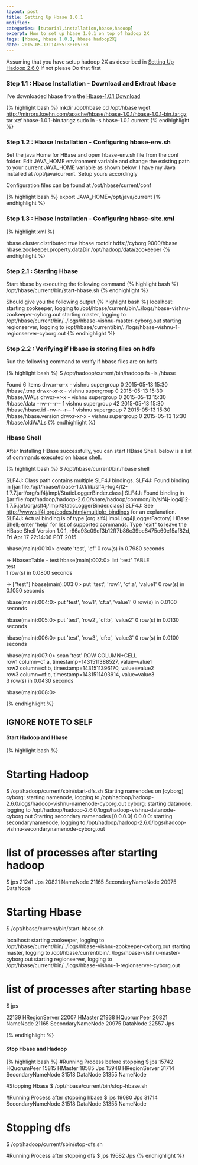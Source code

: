 ```yaml
---
layout: post
title: Setting Up Hbase 1.0.1
modified:
categories: [tutorial,installation,hbase,hadoop]
excerpt: How to set up hbase 1.0.1 on top of hadoop 2X
tags: [hbase, hbase 1.0.1, hbase hadoop2X]
date: 2015-05-13T14:55:38+05:30
---
```


Assuming that you have setup hadoop 2X as described in [Setting Up Hadoop 2.6.0](/tutorial/installation/hadoop/setting-up-hadoop-2-6-0) If not please Do that first

### Step 1.1 : Hbase Installation - Download and Extract hbase


I've downloaded hbase from the [Hbase-1.0.1 Download](http://www.apache.org/dyn/closer.cgi/hbase/)

{% highlight bash %}
mkdir /opt/hbase
cd /opt/hbase
wget http://mirrors.koehn.com/apache/hbase/hbase-1.0.1/hbase-1.0.1-bin.tar.gz
tar xzf hbase-1.0.1-bin.tar.gz
sudo ln -s hbase-1.0.1 current
{% endhighlight %}

### Step 1.2 : Hbase Installation - Configuring hbase-env.sh

Set the java Home for HBase and open hbase-env.sh file from the conf folder. Edit JAVA_HOME environment variable and change the existing path to your current JAVA_HOME variable as shown below.
I have my Java installed at /opt/java/current. Setup yours accordingly

Configuration files can be found at /opt/hbase/current/conf

{% highlight bash %}
export JAVA_HOME=/opt/java/current
{% endhighlight %}

### Step 1.3 : Hbase Installation - Configuring hbase-site.xml


{% highlight xml %}
<?xml version="1.0"?>
<?xml-stylesheet type="text/xsl" href="configuration.xsl"?>
<configuration>
	<property>
	   <name>hbase.cluster.distributed</name>
	   <value>true</value>
	</property>
	<property>
      <name>hbase.rootdir</name>
      <value>hdfs://cyborg:9000/hbase</value>
   </property>
	<property>
      <name>hbase.zookeeper.property.dataDir</name>
      <value>/opt/hadoop/data/zookeeper</value>
   </property>
</configuration>
{% endhighlight %}

### Step 2.1 : Starting Hbase
Start hbase by executing the following command
{% highlight bash %}
/opt/hbase/current/bin/start-hbase.sh
{% endhighlight %}

Should give you the following output
{% highlight bash %}
localhost: starting zookeeper, logging to /opt/hbase/current/bin/../logs/hbase-vishnu-zookeeper-cyborg.out
starting master, logging to /opt/hbase/current/bin/../logs/hbase-vishnu-master-cyborg.out
starting regionserver, logging to /opt/hbase/current/bin/../logs/hbase-vishnu-1-regionserver-cyborg.out
{% endhighlight %}

### Step 2.2 : Verifying if Hbase is storing files on hdfs

Run the following command to verify if hbase files are on hdfs

{% highlight bash %}
$ /opt/hadoop/current/bin/hadoop fs -ls /hbase

Found 6 items
drwxr-xr-x   - vishnu supergroup          0 2015-05-13 15:30 /hbase/.tmp
drwxr-xr-x   - vishnu supergroup          0 2015-05-13 15:30 /hbase/WALs
drwxr-xr-x   - vishnu supergroup          0 2015-05-13 15:30 /hbase/data
-rw-r--r--   1 vishnu supergroup         42 2015-05-13 15:30 /hbase/hbase.id
-rw-r--r--   1 vishnu supergroup          7 2015-05-13 15:30 /hbase/hbase.version
drwxr-xr-x   - vishnu supergroup          0 2015-05-13 15:30 /hbase/oldWALs
{% endhighlight %}

### Hbase Shell

After Installing HBase successfully, you can start HBase Shell. below is a list of commands executed on hbase shell.

{% highlight bash %}
$ /opt/hbase/current/bin/hbase shell

SLF4J: Class path contains multiple SLF4J bindings.
SLF4J: Found binding in [jar:file:/opt/hbase/hbase-1.0.1/lib/slf4j-log4j12-1.7.7.jar!/org/slf4j/impl/StaticLoggerBinder.class]
SLF4J: Found binding in [jar:file:/opt/hadoop/hadoop-2.6.0/share/hadoop/common/lib/slf4j-log4j12-1.7.5.jar!/org/slf4j/impl/StaticLoggerBinder.class]
SLF4J: See http://www.slf4j.org/codes.html#multiple_bindings for an explanation.
SLF4J: Actual binding is of type [org.slf4j.impl.Log4jLoggerFactory]
HBase Shell; enter 'help<RETURN>' for list of supported commands.
Type "exit<RETURN>" to leave the HBase Shell
Version 1.0.1, r66a93c09df3b12ff7b86c39bc8475c60e15af82d, Fri Apr 17 22:14:06 PDT 2015

hbase(main):001:0> create 'test', 'cf'
0 row(s) in 0.7980 seconds

=> Hbase::Table - test
hbase(main):002:0> list 'test'
TABLE                                                                                                                                                                   
test                                                                                                                                                                    
1 row(s) in 0.0800 seconds

=> ["test"]
hbase(main):003:0> put 'test', 'row1', 'cf:a', 'value1'
0 row(s) in 0.1050 seconds

hbase(main):004:0> put 'test', 'row1', 'cf:a', 'value1'
0 row(s) in 0.0100 seconds

hbase(main):005:0> put 'test', 'row2', 'cf:b', 'value2'
0 row(s) in 0.0130 seconds

hbase(main):006:0> put 'test', 'row3', 'cf:c', 'value3'
0 row(s) in 0.0100 seconds

hbase(main):007:0> scan 'test'
ROW                                         COLUMN+CELL                                                                                                                 
 row1                                       column=cf:a, timestamp=1431511388527, value=value1                                                                          
 row2                                       column=cf:b, timestamp=1431511396170, value=value2                                                                          
 row3                                       column=cf:c, timestamp=1431511403914, value=value3                                                                          
3 row(s) in 0.0430 seconds

hbase(main):008:0>

{% endhighlight %}

## IGNORE NOTE TO SELF

#### Start Hadoop and Hbase

{% highlight bash %}

# Starting Hadoop
$ /opt/hadoop/current/sbin/start-dfs.sh
Starting namenodes on [cyborg]
cyborg: starting namenode, logging to /opt/hadoop/hadoop-2.6.0/logs/hadoop-vishnu-namenode-cyborg.out
cyborg: starting datanode, logging to /opt/hadoop/hadoop-2.6.0/logs/hadoop-vishnu-datanode-cyborg.out
Starting secondary namenodes [0.0.0.0]
0.0.0.0: starting secondarynamenode, logging to /opt/hadoop/hadoop-2.6.0/logs/hadoop-vishnu-secondarynamenode-cyborg.out

# list of processes after starting hadoop
$ jps
21241 Jps
20821 NameNode
21165 SecondaryNameNode
20975 DataNode

# Starting Hbase

$ /opt/hbase/current/bin/start-hbase.sh

localhost: starting zookeeper, logging to /opt/hbase/current/bin/../logs/hbase-vishnu-zookeeper-cyborg.out
starting master, logging to /opt/hbase/current/bin/../logs/hbase-vishnu-master-cyborg.out
starting regionserver, logging to /opt/hbase/current/bin/../logs/hbase-vishnu-1-regionserver-cyborg.out

# list of processes after starting hbase
$ jps

22139 HRegionServer
22007 HMaster
21938 HQuorumPeer
20821 NameNode
21165 SecondaryNameNode
20975 DataNode
22557 Jps

{% endhighlight %}


#### Stop Hbase and Hadoop

{% highlight bash %}
#Running Process before stopping
$ jps
15742 HQuorumPeer
15815 HMaster
18585 Jps
15948 HRegionServer
31714 SecondaryNameNode
31518 DataNode
31355 NameNode

#Stopping Hbase
$ /opt/hbase/current/bin/stop-hbase.sh

#Running Process after stopping hbase
$ jps
19080 Jps
31714 SecondaryNameNode
31518 DataNode
31355 NameNode

# Stopping dfs
$ /opt/hadoop/current/sbin/stop-dfs.sh

#Running Process after stopping dfs
$ jps
19682 Jps
{% endhighlight %}
